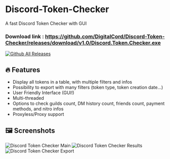 # Discord-Token-Checker
A fast Discord Token Checker with GUI

### Download link : https://github.com/DigitalCord/Discord-Token-Checker/releases/download/v1.0/Discord.Token.Checker.exe
[![Github All Releases](https://img.shields.io/github/downloads/DigitalCord/Discord-Token-Checker/total.svg?label=Downloads%20Count%3A)]()

## 🔥 Features
- Display all tokens in a table, with multiple filters and infos
- Possibility to export with many filters (token type, token creation date...)
- User Friendly Interface (GUI!)
- Multi-threaded
- Options to check guilds count, DM history count, friends count, payment methods, and nitro infos
- Proxyless/Proxy support


## 🖼️ Screenshots

![Discord Token Checker Main](https://github.com/DigitalCord/Discord-Token-Checker/assets/149960710/aabda5c7-3761-4849-a7a5-43c1869bdb4b)
![Discord Token Checker Results](https://github.com/DigitalCord/Discord-Token-Checker/assets/149960710/08691eac-cc6c-4ab4-9743-eda569fbd9b7)
![Discord Token Checker Export](https://github.com/DigitalCord/Discord-Token-Checker/assets/149960710/4af4cc4a-af65-4e02-bae8-2c41b9892f73)
